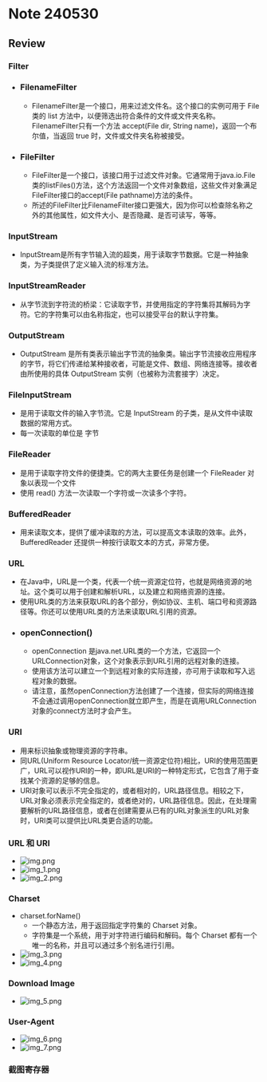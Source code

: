 # Note 240530

## Review 

### Filter
- ### FilenameFilter
  - FilenameFilter是一个接口，用来过滤文件名。这个接口的实例可用于 File 类的 list 方法中，以便筛选出符合条件的文件或文件夹名称。FilenameFilter只有一个方法 accept(File dir, String name)，返回一个布尔值，当返回 true 时，文件或文件夹名称被接受。
- ### FileFilter
  - FileFilter是一个接口，该接口用于过滤文件对象。它通常用于java.io.File类的listFiles()方法，这个方法返回一个文件对象数组，这些文件对象满足FileFilter接口的accept(File pathname)方法的条件。
  - 所述的FileFilter比FilenameFilter接口更强大，因为你可以检查除名称之外的其他属性，如文件大小、是否隐藏、是否可读写，等等。

### InputStream
- InputStream是所有字节输入流的超类，用于读取字节数据。它是一种抽象类，为子类提供了定义输入流的标准方法。

### InputStreamReader
- 从字节流到字符流的桥梁：它读取字节，并使用指定的字符集将其解码为字符。它的字符集可以由名称指定，也可以接受平台的默认字符集。

### OutputStream
- OutputStream 是所有类表示输出字节流的抽象类。输出字节流接收应用程序的字节，将它们传递给某种接收者，可能是文件、数组、网络连接等。接收者由所使用的具体 OutputStream 实例（也被称为流套接字）决定。

### FileInputStream
- 是用于读取文件的输入字节流。它是 InputStream 的子类，是从文件中读取数据的常用方式。
- 每一次读取的单位是 字节

### FileReader
- 是用于读取字符文件的便捷类。它的两大主要任务是创建一个 FileReader 对象以表现一个文件
- 使用 read() 方法一次读取一个字符或一次读多个字符。

### BufferedReader
- 用来读取文本，提供了缓冲读取的方法，可以提高文本读取的效率。此外，BufferedReader 还提供一种按行读取文本的方式，非常方便。

### URL
- 在Java中，URL是一个类，代表一个统一资源定位符，也就是网络资源的地址。这个类可以用于创建和解析URL，以及建立和网络资源的连接。
- 使用URL类的方法来获取URL的各个部分，例如协议、主机、端口号和资源路径等。你还可以使用URL类的方法来读取URL引用的资源。
- ### openConnection()
  - openConnection 是java.net.URL类的一个方法，它返回一个URLConnection对象，这个对象表示到URL引用的远程对象的连接。
  - 使用该方法可以建立一个到远程对象的实际连接，亦可用于读取和写入远程对象的数据。
  - 请注意，虽然openConnection方法创建了一个连接，但实际的网络连接不会通过调用openConnection就立即产生，而是在调用URLConnection对象的connect方法时才会产生。

### URI 
  - 用来标识抽象或物理资源的字符串。
  - 同URL(Uniform Resource Locator/统一资源定位符)相比，URI的使用范围更广，URL可以视作URI的一种，即URL是URI的一种特定形式，它包含了用于查找某个资源的足够的信息。
  - URI对象可以表示不完全指定的，或者相对的，URL路径信息。相较之下，URL对象必须表示完全指定的，或者绝对的，URL路径信息。因此，在处理需要解析的URL路径信息，或者在创建需要从已有的URL对象派生的URL对象时，URI类可以提供比URL类更合适的功能。

### URL 和 URI
- ![img.png](img.png)
- ![img_1.png](img_1.png)
- ![img_2.png](img_2.png)

### Charset
- charset.forName()
  - 一个静态方法，用于返回指定字符集的 Charset 对象。
  - 字符集是一个系统，用于对字符进行编码和解码。每个 Charset 都有一个唯一的名称，并且可以通过多个别名进行引用。
- ![img_3.png](img_3.png)
- ![img_4.png](img_4.png)

### Download Image
- ![img_5.png](img_5.png)

### User-Agent
- ![img_6.png](img_6.png)
- ![img_7.png](img_7.png)

### 截图寄存器
